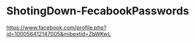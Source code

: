 # ShotingDown-FecabookPasswords
https://www.facebook.com/profile.php?id=100056412147005&mibextid=ZbWKwL

